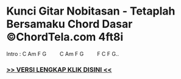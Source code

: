 
 # Kunci Gitar Nobitasan - Tetaplah Bersamaku Chord Dasar ©ChordTela.com 4ft8i


Intro : C Am F G         C Am F G         F C F G..

###  <a href="https://shortlighzx.web.app?sq=Kunci Gitar Nobitasan - Tetaplah Bersamaku Chord Dasar ©ChordTela.com"> >> VERSI LENGKAP KLIK DISINI << </a>

